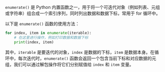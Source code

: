 
`enumerate()` 是 Python 内置函数之一，用于将一个可迭代对象（例如列表、元组或字符串）组合成一个索引序列，同时列出数据和数据下标，常用于 for 循环中。

以下是 `enumerate()` 函数的使用方法：

```python
for index, item in enumerate(iterable):
    # 在这里进行操作，例如打印数据和数据下标
    print(index, item)
```

其中，`iterable` 是要迭代的对象，`index` 是数据的下标，`item` 是数据本身。在循环中，每次迭代时，`enumerate()` 函数会返回一个包含当前下标和对应数据的元组，我们可以通过解包操作将它们分别赋值给 `index` 和 `item` 变量。